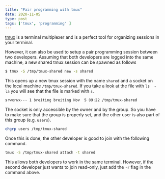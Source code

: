 ```yaml
---
title: "Pair programming with tmux"
date: 2020-11-05
type: post
tags: ['tmux', 'programming' ]
---
```


[tmux](https://github.com/tmux/tmux) is a terminal multiplexer and is a perfect
tool for organizing sessions in your terminal.

However, it can also be used to setup a pair programming session between two
developers. Assuming that both developers are logged into the same machine, a
new shared tmux session can be spawned as follows

```sh
$ tmux -S /tmp/tmux-shared new -s shared
```

This opens up a new tmux session with the name `shared` and a socket on the
local machine `/tmp/tmux-shared`. If you take a look at the file with `ls  -la`
you will see that the file is marked with `s`.

```sh
srwxrwx--- 1 breiting breiting Nov  5 09:22 /tmp/tmux-shared
```

The socket is only accessible by the owner and by the group. So you have to
make sure that the group is properly set, and the other user is also part of
this group (e.g. `users`).

```sh
chgrp users /tmp/tmux-shared
```

Once this is done, the other developer is good to join with the following
command.

```sh
tmux -S /tmp/tmux-shared attach -t shared
```

This allows both developers to work in the same terminal. However, if the second
developer just wants to join read-only, just add the `-r` flag in the command
above.

